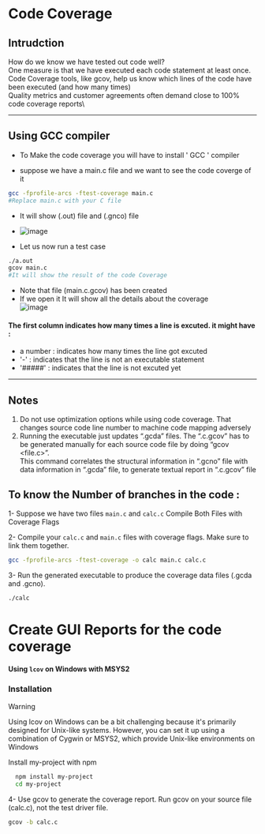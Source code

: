 # Code Coverage

## Intrudction
 How do we know we have tested out code well?\
 One measure is that we have executed each code statement at least once.\
 Code Coverage tools, like gcov, help us know which lines of the code have been executed (and
 how many times)\
 Quality metrics and customer agreements often demand close to 100% code coverage reports\


-----------------------------------------------------------------------------------------------------

## Using GCC compiler
- To Make the code coverage you will have to install ' GCC ' compiler

- suppose we have a main.c file and we want to see the code coverge of it
```bash
gcc -fprofile-arcs -ftest-coverage main.c
#Replace main.c with your C file
```
- It will show (.out) file and (.gnco) file

- ![image](https://github.com/user-attachments/assets/1367b45b-e5dd-4093-bad6-df193b17d887)


- Let us now run a test case
```bash
./a.out
gcov main.c
#It will show the result of the code Coverage
```
- Note that file (main.c.gcov) has been created
- If we open it It will show all the details about the coverage\
![image](https://github.com/user-attachments/assets/6d0c631d-5c68-41f9-bcb9-eeb8abb5cacc)

  
#### The first column indicates how many times a line is excuted. it might have :
  -   a number : indicates how many times the line got excuted
  -   '-' : indicates that the line is not an executable statement
  -  '#####' : indicates that the line is not excuted yet 
------------------------------------------------------------------------------------------------------------
## Notes
 1. Do not use optimization options while using code coverage. That changes source code
 line number to machine code mapping adversely
 2. Running the executable just updates “.gcda” files. The “.c.gcov” has to be generated
 manually for each source code file by doing “gcov <file.c>”.\
 This command correlates the
structural information in “.gcno” file with data information in “.gcda” file, to generate
 textual report in “.c.gcov” file

## To know the Number of branches in the code :
1- Suppose we have two files `main.c` and `calc.c` 
Compile Both Files with Coverage Flags

2- Compile your `calc.c` and `main.c` files with coverage flags. Make sure to link them together.


```sh
gcc -fprofile-arcs -ftest-coverage -o calc main.c calc.c  
``` 


 

3- Run the generated executable to produce the coverage data files (.gcda and .gcno).

```sh
./calc
```


# Create GUI Reports for the code coverage
#### Using `lcov` on Windows with MSYS2
### Installation

> [!WARNING]
> Using lcov on Windows can be a bit challenging because it's primarily designed for Unix-like systems. However, you can set it up using a combination of Cygwin or MSYS2, which provide Unix-like environments on Windows

Install my-project with npm

```bash
  npm install my-project
  cd my-project
```
    
4- Use gcov to generate the coverage report. Run gcov on your source file (calc.c), not the test driver file.

```sh
gcov -b calc.c

```
